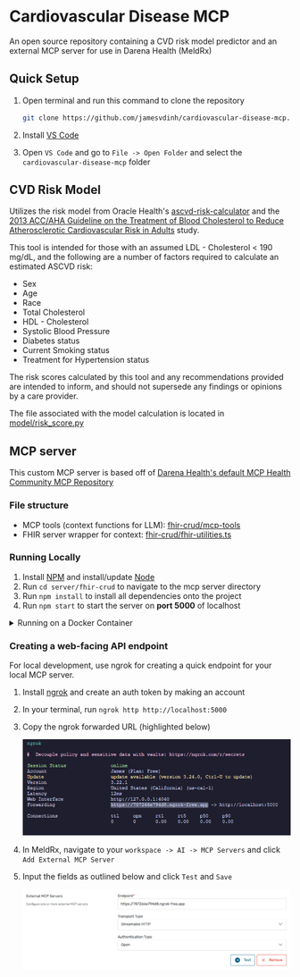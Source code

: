 # Cardiovascular Disease MCP

An open source repository containing a CVD risk model predictor and an external MCP server for use in Darena Health (MeldRx)

## Quick Setup

1. Open terminal and run this command to clone the repository

   ```bash
   git clone https://github.com/jamesvdinh/cardiovascular-disease-mcp.git
   ```
2. Install [VS Code][4]
3. Open `VS Code` and go to `File -> Open Folder` and select the `cardiovascular-disease-mcp` folder

## CVD Risk Model

Utilizes the risk model from Oracle Health's [ascvd-risk-calculator](https://github.com/cerner/ascvd-risk-calculator/tree/master) and the [2013 ACC/AHA Guideline on the Treatment of Blood Cholesterol to Reduce Atherosclerotic Cardiovascular Risk in Adults](http://circ.ahajournals.org/content/circulationaha/129/25_suppl_2/S1.full.pdf) study.

This tool is intended for those with an assumed LDL - Cholesterol < 190 mg/dL, and
the following are a number of factors required to calculate an estimated ASCVD risk:

- Sex
- Age
- Race
- Total Cholesterol
- HDL - Cholesterol
- Systolic Blood Pressure
- Diabetes status
- Current Smoking status
- Treatment for Hypertension status

The risk scores calculated by this tool and
any recommendations provided are intended to inform, and should not supersede any findings or opinions by a care provider.

The file associated with the model calculation is located in [model/risk_score.py](model/risk_score.py)

## MCP server

This custom MCP server is based off of [Darena Health's default MCP Health Community MCP Repository](https://github.com/darena-solutions/darena-health-community-mcp)

### File structure

- MCP tools (context functions for LLM): [fhir-crud/mcp-tools](fhir-crud/mcp-tools)
- FHIR server wrapper for context: [fhir-crud/fhir-utilities.ts](fhir-crud/fhir-utilities.ts)

### Running Locally

1. Install [NPM][1] and install/update [Node][2]
2. Run `cd server/fhir-crud` to navigate to the mcp server directory
3. Run `npm install` to install all dependencies onto the project
4. Run `npm start` to start the server on **port 5000** of localhost

<details>
<summary>Running on a Docker Container</summary>

### Running on a Docker Container

1. Install [Docker Desktop][5]
2. In terminal, run this to create a docker image

   ```bash
   docker build -t cvd-mcp ./server/fhir-crud/
   ```
3. In Docker Desktop, go to the Images tab run the image on **port 5000**

   ![Docker Desktop - Images](.github/docker-desktop.png)
</details>

### Creating a web-facing API endpoint

For local development, use ngrok for creating a quick endpoint for your local MCP server.

1. Install [ngrok][3] and create an auth token by making an account
2. In your terminal, run `ngrok http http://localhost:5000`
3. Copy the ngrok forwarded URL (highlighted below)

   ![Terminal](.github/terminal-1.png)
4. In MeldRx, navigate to your `workspace -> AI -> MCP Servers` and click `Add External MCP Server`
5. Input the fields as outlined below and click `Test` and `Save`

   ![MeldRx MCP servers page](.github/meldrx-1.png)

[1]: https://github.com/npm/npm#super-easy-install
[2]: https://nodejs.org/en/download/
[3]: https://download.ngrok.com/
[4]: https://code.visualstudio.com/Download
[5]: https://www.docker.com/products/docker-desktop/

